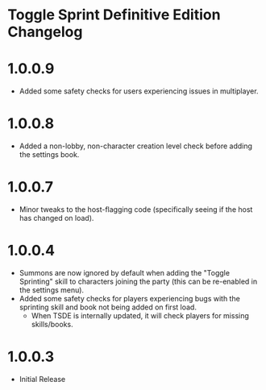 Toggle Sprint Definitive Edition Changelog
=======
# 1.0.0.9
* Added some safety checks for users experiencing issues in multiplayer.

# 1.0.0.8
* Added a non-lobby, non-character creation level check before adding the settings book.

# 1.0.0.7
* Minor tweaks to the host-flagging code (specifically seeing if the host has changed on load).

# 1.0.0.4
* Summons are now ignored by default when adding the "Toggle Sprinting" skill to characters joining the party (this can be re-enabled in the settings menu).
* Added some safety checks for players experiencing bugs with the sprinting skill and book not being added on first load.
	* When TSDE is internally updated, it will check players for missing skills/books. 

# 1.0.0.3
* Initial Release